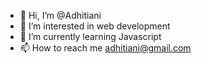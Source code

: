 - 👋 Hi, I’m @Adhitiani
- 👀 I’m interested in web development
- 🌱 I’m currently learning Javascript
- 📫 How to reach me adhitiani@gmail.com

<!---
Adhitiani/Adhitiani is a ✨ special ✨ repository because its `README.md` (this file) appears on your GitHub profile.
You can click the Preview link to take a look at your changes.
--->

